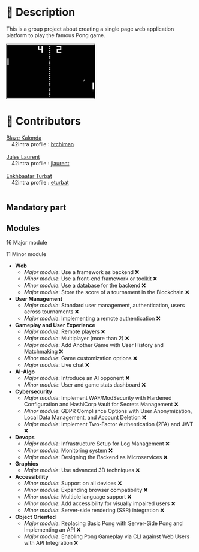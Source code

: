 
# 🚀 Description

This is a group project about creating a single page web application platform to play the famous Pong game.

<img src="src/assets/images/pong.png">
<br/>

# 🧠 Contributors

[Blaze Kalonda](https://github.com/blaisek)<br/>
&emsp;42intra profile : [btchiman](https://profile.intra.42.fr/users/btchiman) <br/>
<br/>
[Jules Laurent](https://github.com/porgito)<br/>
&emsp;42intra profile : [jlaurent](https://profile.intra.42.fr/users/jlaurent) <br/>
<br/>
[Enkhbaatar Turbat](https://github.com/eturbat4312)<br/>
&emsp;42intra profile : [eturbat](https://profile.intra.42.fr/users/eturbat)<br/>
<br/>

## Mandatory part


## Modules

16 Major module

11 Minor module

- **Web**
    - *Major module*: Use a framework as backend :x:
    - *Minor module*: Use a front-end framework or toolkit :x:
    - *Minor module*: Use a database for the backend :x:
    - *Major module*: Store the score of a tournament in the Blockchain :x:
- **User Management**
    - *Major module*: Standard user management, authentication, users across tournaments :x:
    - *Major module*: Implementing a remote authentication :x:
- **Gameplay and User Experience**
    - *Major module*: Remote players :x:
    - *Major module*: Multiplayer (more than 2) :x:
    - *Major module*: Add Another Game with User History and Matchmaking :x:
    - *Minor module*: Game customization options :x:
    - *Major module*: Live chat :x:
- **AI-Algo**
    - *Major module*: Introduce an AI opponent :x:
    - *Minor module*: User and game stats dashboard :x:
- **Cybersecurity**
    - *Major module*: Implement WAF/ModSecurity with Hardened Configuration and HashiCorp Vault for Secrets Management :x:
    - *Minor module*: GDPR Compliance Options with User Anonymization, Local Data Management, and Account Deletion :x:
    - *Major module*: Implement Two-Factor Authentication (2FA) and JWT :x:
- **Devops**
    - *Major module*: Infrastructure Setup for Log Management :x:
    - *Minor module*: Monitoring system :x:
    - *Major module*: Designing the Backend as Microservices :x:
- **Graphics**
    - *Major module*: Use advanced 3D techniques :x:
- **Accessibility**
    - *Minor module*: Support on all devices :x:
    - *Minor module*: Expanding browser compatibility :x:
    - *Minor module*: Multiple language support :x:
    - *Minor module*: Add accessibility for visually impaired users :x:
    - *Minor module*: Server-side rendering (SSR) integration :x:
- **Object Oriented**
    - *Major module*: Replacing Basic Pong with Server-Side Pong and Implementing an API :x:
    - *Major module*: Enabling Pong Gameplay via CLI against Web Users with API Integration :x: